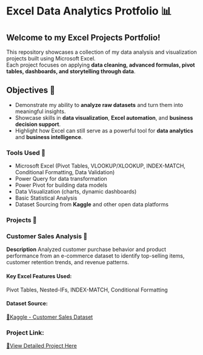 # Excel Data Analytics Protfolio 📊
## Welcome to my **Excel Projects Portfolio!**
This repository showcases a collection of my data analysis and visualization projects built using Microsoft Excel.  
Each project focuses on applying **data cleaning, advanced formulas, pivot tables, dashboards, and storytelling through data**.

## Objectives 🎯
- Demonstrate my ability to **analyze raw datasets** and turn them into meaningful insights.  
- Showcase skills in **data visualization**, **Excel automation**, and **business decision support**.  
- Highlight how Excel can still serve as a powerful tool for **data analytics** and **business intelligence**.

### Tools Used 🧰
- Microsoft Excel (Pivot Tables, VLOOKUP/XLOOKUP, INDEX-MATCH, Conditional Formatting, Data Validation)  
- Power Query for data transformation  
- Power Pivot for building data models  
- Data Visualization (charts, dynamic dashboards)  
- Basic Statistical Analysis  
- Dataset Sourcing from **Kaggle** and other open data platforms

### Projects 📁
### Customer Sales Analysis 🏪
**Description**
Analyzed customer purchase behavior and product performance from an e-commerce dataset to identify top-selling items, customer retention trends, and revenue patterns.
#### **Key Excel Features Used:**  
Pivot Tables, Nested-IFs, INDEX-MATCH, Conditional Formatting
#### **Dataset Source:**
[🔗Kaggle - Customer Sales Dataset](https://www.kaggle.com/datasets/atulkgoyl/customer-sale-dataset-for-visualization/data)
### **Project Link:**
[🔗View Detailed Project Here](https://github.com/giomusyaffa/Excel/blob/7574f7efc7432371fca4f47c8d5555fb5e1bdc66/READMECusSalesDataset.md)

